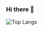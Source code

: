 ### Hi there 👋

![Top Langs](https://github-readme-stats.vercel.app/api/top-langs/?username=leonco&hide=html)
